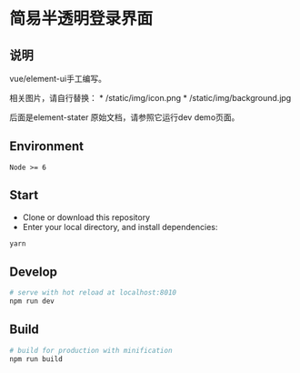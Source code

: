 # 简易半透明登录界面

## 说明

vue/element-ui手工编写。

相关图片，请自行替换：
    * /static/img/icon.png
    * /static/img/background.jpg

后面是element-stater 原始文档，请参照它运行dev demo页面。


## Environment

`Node >= 6`

## Start

 - Clone or download this repository
 - Enter your local directory, and install dependencies:

``` bash
yarn
```

## Develop

``` bash
# serve with hot reload at localhost:8010
npm run dev
```

## Build

``` bash
# build for production with minification
npm run build
```
